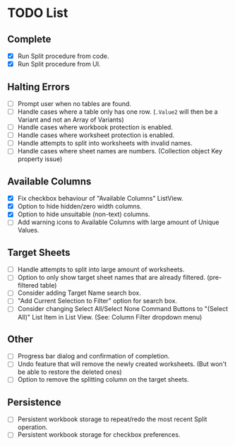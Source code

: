 # TODO List
## Complete
- [x] Run Split procedure from code.
- [x] Run Split procedure from UI.
## Halting Errors
- [ ] Prompt user when no tables are found.
- [ ] Handle cases where a table only has one row. (`.Value2` will then be a Variant and not an Array of Variants)
- [ ] Handle cases where workbook protection is enabled.
- [ ] Handle cases where worksheet protection is enabled.
- [ ] Handle attempts to split into worksheets with invalid names.
- [ ] Handle cases where sheet names are numbers. (Collection object Key property issue)
## Available Columns
- [x] Fix checkbox behaviour of "Available Columns" ListView.
- [x] Option to hide hidden/zero width columns.
- [x] Option to hide unsuitable (non-text) columns.
- [ ] Add warning icons to Available Columns with large amount of Unique Values.
## Target Sheets
- [ ] Handle attempts to split into large amount of worksheets.
- [ ] Option to only show target sheet names that are already filtered. (pre-filtered table)
- [ ] Consider adding Target Name search box.
- [ ] "Add Current Selection to Filter" option for search box.
- [ ] Consider changing Select All/Select None Command Buttons to "(Select All)" List Item in List View. (See: Column Filter dropdown menu)
## Other
- [ ] Progress bar dialog and confirmation of completion.
- [ ] Undo feature that will remove the newly created worksheets. (But won't be able to restore the deleted ones)
- [ ] Option to remove the splitting column on the target sheets.
## Persistence
- [ ] Persistent workbook storage to repeat/redo the most recent Split operation.
- [ ] Persistent workbook storage for checkbox preferences.